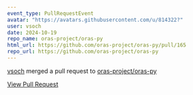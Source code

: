 ```yaml
---
event_type: PullRequestEvent
avatar: "https://avatars.githubusercontent.com/u/814322?"
user: vsoch
date: 2024-10-19
repo_name: oras-project/oras-py
html_url: https://github.com/oras-project/oras-py/pull/165
repo_url: https://github.com/oras-project/oras-py
---
```


<a href='https://github.com/vsoch' target='_blank'>vsoch</a> merged a pull request to <a href='https://github.com/oras-project/oras-py' target='_blank'>oras-project/oras-py</a>

<a href='https://github.com/oras-project/oras-py/pull/165' target='_blank'>View Pull Request</a>